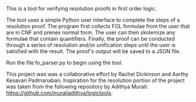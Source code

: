 This is a tool for verifying resolution proofs in first order logic.

The tool uses a simple Python user interface to complete the steps of a resolution proof. The program first collects FOL formulae from the user that 
are in CNF and prenex normal form. The user can then skolemize any formulae that contain quantifiers. Finally, the proof can be conducted through a 
series of resolution and/or unification steps until the user is satisfied with the result. The proof's output will be saved to a JSON file.

Run the file fo_parser.py to begin using the tool.

This project was was a collaborative effort by Rachel Dickinson and Aarthy Kesavan Padmanaban. Inspiration for the resolution portion of the project 
was taken from the following repository by Adithya Murali: https://github.com/muraliadithya/logictools.
